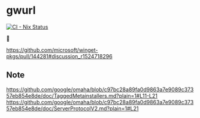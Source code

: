 # gwurl

[![CI - Nix Status](https://github.com/kachick/gwurl/actions/workflows/ci-nix.yml/badge.svg?branch=main)](https://github.com/kachick/gwurl/actions/workflows/ci-nix.yml?query=branch%3Amain+)

🚧

https://github.com/microsoft/winget-pkgs/pull/144281#discussion_r1524718296

## Note

https://github.com/google/omaha/blob/c97bc28a89fa0d9863a7e9089c37357eb854e8de/doc/TaggedMetainstallers.md?plain=1#L11-L21
https://github.com/google/omaha/blob/c97bc28a89fa0d9863a7e9089c37357eb854e8de/doc/ServerProtocolV2.md?plain=1#L21

